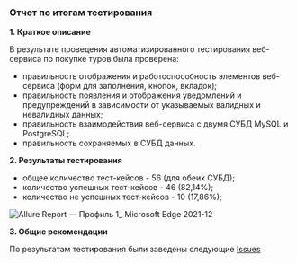 ### Отчет по итогам тестирования


**1. Краткое описание**

В результате проведения автоматизированного тестирования веб-сервиса по покупке туров была проверена:

- правильность отображения и работоспособность элементов веб-сервиса (форм для заполнения, кнопок, вкладок);
- правильность появления и отображения уведомлений и предупреждений в зависимости от указываемых валидных и невалидных данных;
- правильность взаимодействия веб-сервиса с двумя СУБД MySQL и PostgreSQL;
- правильность сохраняемых в СУБД данных.

**2. Результаты тестирования**

- общее количество тест-кейсов - 56 (для обеих СУБД);
- количество успешных тест-кейсов - 46 (82,14%);
- количество не успешных тест-кейсов - 10 (17,86%);

![Allure Report — Профиль 1_ Microsoft​ Edge 2021-12](https://user-images.githubusercontent.com/72633270/146261685-4b1d1192-d50e-463d-a3ef-60d3edabbf2e.png)


**3. Общие рекомендации**

По результатам тестирования были заведены следующие [Issues](https://github.com/AlekO1967/Diploma_Marakesh/issues)
